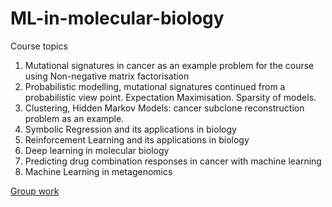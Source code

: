 # ML-in-molecular-biology

Course topics 

1. Mutational signatures in cancer as an example problem for the course using Non-negative matrix factorisation
2. Probabilistic modelling, mutational signatures continued from a probabilistic view point. Expectation Maximisation. Sparsity of
models.
3. Clustering, Hidden Markov Models: cancer subclone reconstruction problem as an example.
4. Symbolic Regression and its applications in biology 
5. Reinforcement Learning and its applications in biology
6. Deep learning in molecular biology
7. Predicting drug combination responses in cancer with machine learning 
8. Machine Learning in metagenomics

[Group work](https://github.com/heksaani/ML-in-molecular-biology/blob/main/GROUP.ipynb)
